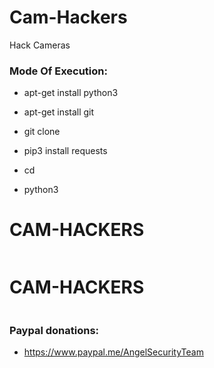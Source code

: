 # Cam-Hackers

Hack Cameras

<h3> Mode Of Execution: </h3>

* apt-get install python3

* apt-get install git

* git clone 

* pip3 install requests

* cd 

* python3 

# CAM-HACKERS

<img src="">

# CAM-HACKERS

<img src="">

<h3> Paypal donations: </h3>

* https://www.paypal.me/AngelSecurityTeam
